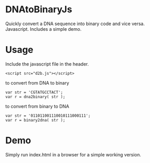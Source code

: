 # DNAtoBinaryJs
Quickly convert a DNA sequence into binary code and vice versa. Javascript. Includes a simple demo.

# Usage
Include the javascript file in the header.
```
<script src="d2b.js"></script>
```

to convert from DNA to binary
```
var str = 'CGTATGCCTACT';
var r = dna2binary( str );
```

to convert from binary to DNA
```
var str = '011011001110010111000111';
var r = binary2dna( str );
```

# Demo
Simply run index.html in a browser for a simple working version.
